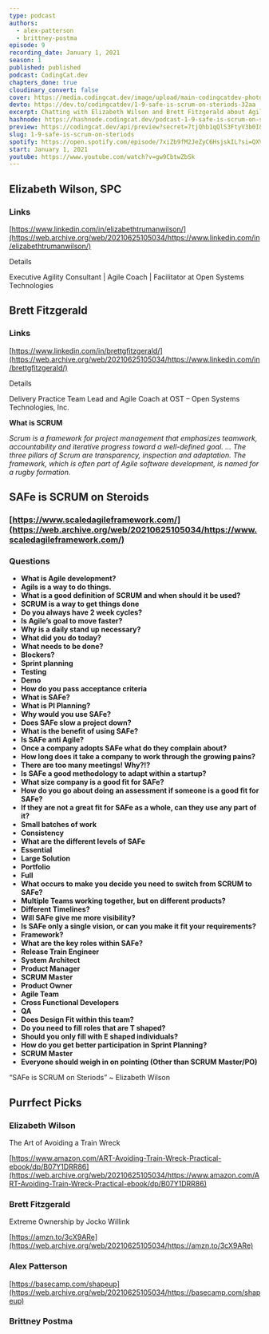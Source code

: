 ```yaml
---
type: podcast
authors:
  - alex-patterson
  - brittney-postma
episode: 9
recording_date: January 1, 2021
season: 1
published: published
podcast: CodingCat.dev
chapters_done: true
cloudinary_convert: false
cover: https://media.codingcat.dev/image/upload/main-codingcatdev-photo/wbq37lr4fezjporenhhh.png
devto: https://dev.to/codingcatdev/1-9-safe-is-scrum-on-steriods-32aa
excerpt: Chatting with Elizabeth Wilson and Brett Fitzgerald about Agile, SCRUM and SAFe practices when building products.
hashnode: https://hashnode.codingcat.dev/podcast-1-9-safe-is-scrum-on-steriods
preview: https://codingcat.dev/api/preview?secret=7tjQhb1qQlS3FtyV3b0I&selectionType=podcast&selectionSlug=1-9-safe-is-scrum-on-steriods&_id=f97a08acaf9f4840a484df95022612da
slug: 1-9-safe-is-scrum-on-steriods
spotify: https://open.spotify.com/episode/7xiZb9fM2JeZyC6HsjskIL?si=QXVo-V5JRnKSKDry9UcBhg
start: January 1, 2021
youtube: https://www.youtube.com/watch?v=gw9CbtwZbSk
---
```


## Elizabeth Wilson, SPC

### Links

[https://www.linkedin.com/in/elizabethtrumanwilson/](https://web.archive.org/web/20210625105034/https://www.linkedin.com/in/elizabethtrumanwilson/)

Details

Executive Agility Consultant | Agile Coach | Facilitator at Open Systems Technologies

## Brett Fitzgerald

### Links

[https://www.linkedin.com/in/brettgfitzgerald/](https://web.archive.org/web/20210625105034/https://www.linkedin.com/in/brettgfitzgerald/)

Details

Delivery Practice Team Lead and Agile Coach at OST – Open Systems Technologies, Inc.

**What is SCRUM**

_Scrum is a framework for project management that emphasizes teamwork, accountability and iterative progress toward a well-defined goal. … The three pillars of Scrum are transparency, inspection and adaptation. The framework, which is often part of Agile software development, is named for a rugby formation._

## SAFe is SCRUM on Steroids

### [https://www.scaledagileframework.com/](https://web.archive.org/web/20210625105034/https://www.scaledagileframework.com/)

### Questions

- **What is Agile development?**
- **Agils is a way to do things.**
- **What is a good definition of SCRUM and when should it be used?**
- **SCRUM is a way to get things done**
- **Do you always have 2 week cycles?**
- **Is Agile’s goal to move faster?**
- **Why is a daily stand up necessary?**
- **What did you do today?**
- **What needs to be done?**
- **Blockers?**
- **Sprint planning**
- **Testing**
- **Demo**
- **How do you pass acceptance criteria**
- **What is SAFe?**
- **What is PI Planning?**
- **Why would you use SAFe?**
- **Does SAFe slow a project down?**
- **What is the benefit of using SAFe?**
- **Is SAFe anti Agile?**
- **Once a company adopts SAFe what do they complain about?**
- **How long does it take a company to work through the growing pains?**
- **There are too many meetings! Why?!?**
- **Is SAFe a good methodology to adapt within a startup?**
- **What size company is a good fit for SAFe?**
- **How do you go about doing an assessment if someone is a good fit for SAFe?**
- **If they are not a great fit for SAFe as a whole, can they use any part of it?**
- **Small batches of work**
- **Consistency**
- **What are the different levels of SAFe**
- **Essential**
- **Large Solution**
- **Portfolio**
- **Full**
- **What occurs to make you decide you need to switch from SCRUM to SAFe?**
- **Multiple Teams working together, but on different products?**
- **Different Timelines?**
- **Will SAFe give me more visibility?**
- **Is SAFe only a single vision, or can you make it fit your requirements?**
- **Framework?**
- **What are the key roles within SAFe?**
- **Release Train Engineer**
- **System Architect**
- **Product Manager**
- **SCRUM Master**
- **Product Owner**
- **Agile Team**
- **Cross Functional Developers**
- **QA**
- **Does Design Fit within this team?**
- **Do you need to fill roles that are T shaped?**
- **Should you only fill with E shaped individuals?**
- **How do you get better participation in Sprint Planning?**
- **SCRUM Master**
- **Everyone should weigh in on pointing (Other than SCRUM Master/PO)**

“SAFe is SCRUM on Steriods” ~ Elizabeth Wilson

## Purrfect Picks

### Elizabeth Wilson

The Art of Avoiding a Train Wreck

[https://www.amazon.com/ART-Avoiding-Train-Wreck-Practical-ebook/dp/B07Y1DRR86](https://web.archive.org/web/20210625105034/https://www.amazon.com/ART-Avoiding-Train-Wreck-Practical-ebook/dp/B07Y1DRR86)

### Brett Fitzgerald

Extreme Ownership by Jocko Willink

[https://amzn.to/3cX9ARe](https://web.archive.org/web/20210625105034/https://amzn.to/3cX9ARe)

### Alex Patterson

[https://basecamp.com/shapeup](https://web.archive.org/web/20210625105034/https://basecamp.com/shapeup)

### Brittney Postma
